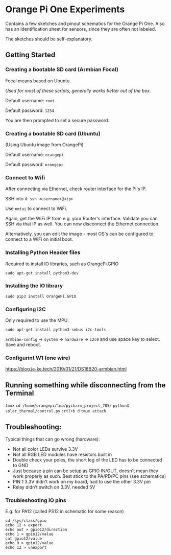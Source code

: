 # Orange Pi One Experiments

Contains a few sketches and pinout schematics for the Orange Pi One.
Also has an identification sheet for sensors, since they are often not labeled.

The sketches should be self-explanatory.

## Getting Started

### Creating a bootable SD card (Armbian Focal)

Focal means based on Ubuntu.

*Used for most of these scripts, generally works better out of the box.*

Default username: `root`

Default password: `1234` 

You are then prompted to set a secure password.

### Creating a bootable SD card (Ubuntu)

(Using Ubuntu image from OrangePi)

Default username: `orangepi`

Default password: `orangepi`

### Connect to Wifi

After connecting via Ethernet, check router interface for the Pi's IP.

SSH into it: `ssh <username>@<ip>`
 
Use `nmtui` to connect to WiFi.

Again, get the WiFi IP from e.g. your Router's interface.
Validate you can SSH via that IP as well.
You can now disconnect the Ethernet connection.
 
Alternatively, you can edit the image - most OS's can be configured to connect to a WiFi on initial boot.

### Installing Python Header files

Required to install IO libraries, such as OrangePi.GPIO

`sudo apt-get install python3-dev`

### Installing the IO library

`sudo pip3 install OrangePi.GPIO`

### Configuring I2C

Only required to use the MPU.
 
`sudo apt-get install python3-smbus i2c-tools`

`armbian-config` -> `system` -> `hardware` -> `i2c0` and use space key to select. Save and reboot.

### Configurint W1 (one wire)

https://blog.ja-ke.tech/2019/01/21/DS18B20-armbian.html

## Running something while disconnecting from the Terminal

`tmux`
`cd /home/orangepi/tmp/pycharm_project_785/`
`python3 solar_thermal/control.py`
`crtl+b d`
`tmux attach`

 ## Troubleshooting:
 
 Typical things that can go wrong (hardware):
 - Not all color LEDs survive 3.3V
 - Not all RGB LED modules have resistors built in
 - Double check your poles, the short leg of the LED has to be connected to GND
 - Just because a pin can be setup as GPIO IN/OUT, doesn't mean they work properly as such. Best stick to the PA/PD/PC pins (see schematics)
 - PIN 1 3.3V didn't work on my board, had to use the other 3.3V pin
 - Relay didn't switch on 3.3V, needed 5V
 
 ### Troubleshooting IO pins
 
E.g. for PA12 (called PS12 in schematic for some reason)

``` 
cd /sys/class/gpio
echo 12 > export
echo out > gpio12/direction
echo 1 > gpio12/value
cat gpio12/value
echo 0 > gpio12/value
echo 12 > unexport
```